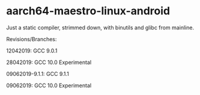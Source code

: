 # aarch64-maestro-linux-android

Just a static compiler, strimmed down, with binutils and glibc from mainline.

Revisions/Branches:

12042019: GCC 9.0.1

28042019: GCC 10.0 Experimental

09062019-9.1.1: GCC 9.1.1

09062019: GCC 10.0 Experimental

